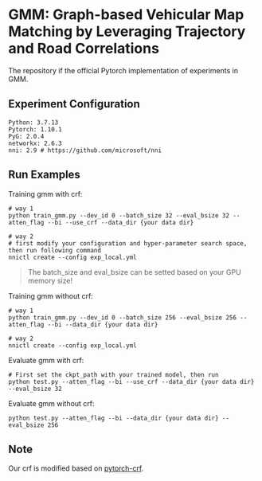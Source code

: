 # GMM: Graph-based Vehicular Map Matching by Leveraging Trajectory and Road Correlations

The repository if the official Pytorch implementation of experiments in GMM.



## Experiment Configuration

```
Python: 3.7.13
Pytorch: 1.10.1
PyG: 2.0.4
networkx: 2.6.3
nni: 2.9 # https://github.com/microsoft/nni
```



## Run Examples

Training gmm with crf:

```shell
# way 1
python train_gmm.py --dev_id 0 --batch_size 32 --eval_bsize 32 --atten_flag --bi --use_crf --data_dir {your data dir}

# way 2
# first modify your configuration and hyper-parameter search space, then run following command
nnictl create --config exp_local.yml
```

> The batch_size and eval_bsize can be setted based on your GPU memory size!

Training gmm without crf:

```shell
# way 1
python train_gmm.py --dev_id 0 --batch_size 256 --eval_bsize 256 --atten_flag --bi --data_dir {your data dir}

# way 2
nnictl create --config exp_local.yml
```

Evaluate gmm with crf:

```shell
# First set the ckpt_path with your trained model, then run
python test.py --atten_flag --bi --use_crf --data_dir {your data dir} --eval_bsize 32
```

Evaluate gmm without crf:

```shell
python test.py --atten_flag --bi --data_dir {your data dir} --eval_bsize 256
```



## Note

Our crf is modified based on [pytorch-crf](https://pytorch-crf.readthedocs.io/en/stable/).